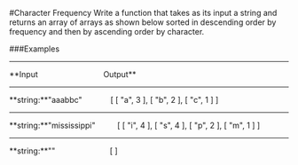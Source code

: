 #Character Frequency
Write a function that takes as its input a string and returns an array of arrays as shown below sorted in descending order by frequency and then by ascending order by character.

###Examples
<hr />
**Input&nbsp;&nbsp;&nbsp;&nbsp;&nbsp;&nbsp;&nbsp;&nbsp;&nbsp;&nbsp;&nbsp;&nbsp;&nbsp;&nbsp;&nbsp;&nbsp;&nbsp;&nbsp;&nbsp;&nbsp;&nbsp;&nbsp;&nbsp;&nbsp;&nbsp;&nbsp;&nbsp;&nbsp;&nbsp;&nbsp;Output**
<hr />
**string:**"aaabbc"&nbsp;&nbsp;&nbsp;&nbsp;&nbsp;&nbsp;&nbsp;&nbsp;&nbsp;&nbsp;&nbsp;&nbsp;&nbsp;[ [ "a", 3 ], [ "b", 2 ], [ "c", 1 ] ]
<hr />
**string:**"mississippi"&nbsp;&nbsp;&nbsp;&nbsp;&nbsp;&nbsp;&nbsp;&nbsp;&nbsp;&nbsp;[ [ "i", 4 ], [ "s", 4 ], [ "p", 2 ], [ "m", 1 ] ]
<hr />
**string:**""&nbsp;&nbsp;&nbsp;&nbsp;&nbsp;&nbsp;&nbsp;&nbsp;&nbsp;&nbsp;&nbsp;&nbsp;&nbsp;&nbsp;&nbsp;&nbsp;&nbsp;&nbsp;&nbsp;&nbsp;&nbsp;&nbsp;&nbsp;&nbsp;&nbsp;[ ]

